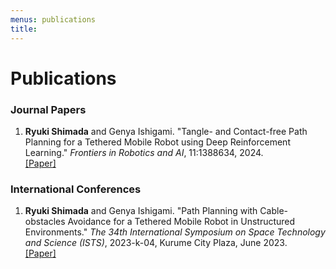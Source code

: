 ```yaml
---
menus: publications
title:
---
```


<!--
[Author's guideline]
Two spaces at the end of each line enable a line break.
-->

# Publications

### Journal Papers
1. **Ryuki Shimada** and Genya Ishigami. "Tangle- and Contact-free Path Planning for a Tethered Mobile Robot using Deep Reinforcement Learning." *Frontiers in Robotics and AI*, 11:1388634, 2024.  
[[Paper]](https://www.frontiersin.org/journals/robotics-and-ai/articles/10.3389/frobt.2024.1388634/full)

### International Conferences
1. **Ryuki Shimada** and Genya Ishigami. "Path Planning with Cable-obstacles Avoidance for a Tethered Mobile Robot in Unstructured Environments." *The 34th International Symposium on Space Technology and Science (ISTS)*, 2023-k-04, Kurume City Plaza, June 2023.  
[[Paper]](https://archive.ists.ne.jp/upload_pdf/2023-k-2-02.pdf)

